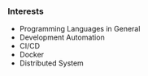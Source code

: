 
### Interests
- Programming Languages in General
- Development Automation
- CI/CD
- Docker
- Distributed System

<!---
ailerondeveloperindo/ailerondeveloperindo is a ✨ special ✨ repository because its `README.md` (this file) appears on your GitHub profile.
You can click the Preview link to take a look at your changes.
--->
